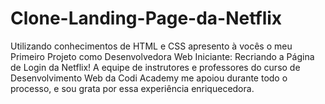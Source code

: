 # Clone-Landing-Page-da-Netflix
Utilizando conhecimentos de HTML e CSS apresento à vocês o meu Primeiro Projeto como Desenvolvedora Web Iniciante: Recriando a Página de Login da Netflix! A equipe de instrutores e professores do curso de Desenvolvimento Web da Codi Academy me apoiou durante todo o processo, e sou grata por essa experiência enriquecedora.
